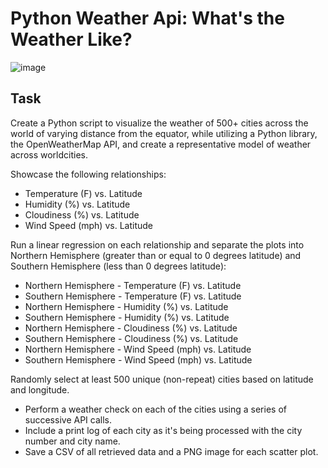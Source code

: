 # Python Weather Api:  What's the Weather Like?



![image](https://user-images.githubusercontent.com/86257908/148656638-43c5ed14-b90f-435f-a3a1-f3f2b0d1fde6.png)


## Task 

Create a Python script to visualize the weather of 500+ cities across the world of varying distance from the equator, while utilizing a Python library, the
OpenWeatherMap API, and create a representative model of weather across worldcities.

Showcase the following relationships:

* Temperature (F) vs. Latitude
* Humidity (%) vs. Latitude
* Cloudiness (%) vs. Latitude
* Wind Speed (mph) vs. Latitude

Run a linear regression on each relationship and separate the plots into Northern Hemisphere (greater than or equal to 0 degrees latitude) and Southern Hemisphere
(less than 0 degrees latitude):

* Northern Hemisphere - Temperature (F) vs. Latitude
* Southern Hemisphere - Temperature (F) vs. Latitude
* Northern Hemisphere - Humidity (%) vs. Latitude
* Southern Hemisphere - Humidity (%) vs. Latitude
* Northern Hemisphere - Cloudiness (%) vs. Latitude
* Southern Hemisphere - Cloudiness (%) vs. Latitude
* Northern Hemisphere - Wind Speed (mph) vs. Latitude
* Southern Hemisphere - Wind Speed (mph) vs. Latitude


Randomly select at least 500 unique (non-repeat) cities based on latitude and longitude.

* Perform a weather check on each of the cities using a series of successive API calls.
* Include a print log of each city as it's being processed with the city number and city name.
* Save a CSV of all retrieved data and a PNG image for each scatter plot.



